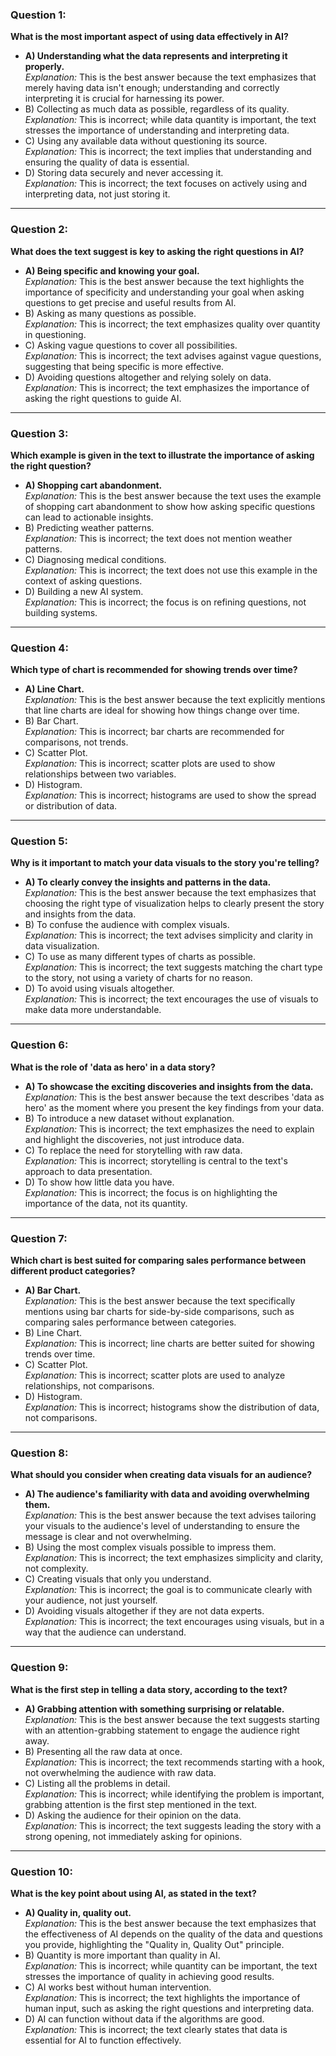 
### Question 1:
**What is the most important aspect of using data effectively in AI?**
- **A) Understanding what the data represents and interpreting it properly.**  
  *Explanation:* This is the best answer because the text emphasizes that merely having data isn't enough; understanding and correctly interpreting it is crucial for harnessing its power.
- B) Collecting as much data as possible, regardless of its quality.  
  *Explanation:* This is incorrect; while data quantity is important, the text stresses the importance of understanding and interpreting data.
- C) Using any available data without questioning its source.  
  *Explanation:* This is incorrect; the text implies that understanding and ensuring the quality of data is essential.
- D) Storing data securely and never accessing it.  
  *Explanation:* This is incorrect; the text focuses on actively using and interpreting data, not just storing it.

---

### Question 2:
**What does the text suggest is key to asking the right questions in AI?**
- **A) Being specific and knowing your goal.**  
  *Explanation:* This is the best answer because the text highlights the importance of specificity and understanding your goal when asking questions to get precise and useful results from AI.
- B) Asking as many questions as possible.  
  *Explanation:* This is incorrect; the text emphasizes quality over quantity in questioning.
- C) Asking vague questions to cover all possibilities.  
  *Explanation:* This is incorrect; the text advises against vague questions, suggesting that being specific is more effective.
- D) Avoiding questions altogether and relying solely on data.  
  *Explanation:* This is incorrect; the text emphasizes the importance of asking the right questions to guide AI.

---

### Question 3:
**Which example is given in the text to illustrate the importance of asking the right question?**
- **A) Shopping cart abandonment.**  
  *Explanation:* This is the best answer because the text uses the example of shopping cart abandonment to show how asking specific questions can lead to actionable insights.
- B) Predicting weather patterns.  
  *Explanation:* This is incorrect; the text does not mention weather patterns.
- C) Diagnosing medical conditions.  
  *Explanation:* This is incorrect; the text does not use this example in the context of asking questions.
- D) Building a new AI system.  
  *Explanation:* This is incorrect; the focus is on refining questions, not building systems.

---

### Question 4:
**Which type of chart is recommended for showing trends over time?**
- **A) Line Chart.**  
  *Explanation:* This is the best answer because the text explicitly mentions that line charts are ideal for showing how things change over time.
- B) Bar Chart.  
  *Explanation:* This is incorrect; bar charts are recommended for comparisons, not trends.
- C) Scatter Plot.  
  *Explanation:* This is incorrect; scatter plots are used to show relationships between two variables.
- D) Histogram.  
  *Explanation:* This is incorrect; histograms are used to show the spread or distribution of data.

---

### Question 5:
**Why is it important to match your data visuals to the story you're telling?**
- **A) To clearly convey the insights and patterns in the data.**  
  *Explanation:* This is the best answer because the text emphasizes that choosing the right type of visualization helps to clearly present the story and insights from the data.
- B) To confuse the audience with complex visuals.  
  *Explanation:* This is incorrect; the text advises simplicity and clarity in data visualization.
- C) To use as many different types of charts as possible.  
  *Explanation:* This is incorrect; the text suggests matching the chart type to the story, not using a variety of charts for no reason.
- D) To avoid using visuals altogether.  
  *Explanation:* This is incorrect; the text encourages the use of visuals to make data more understandable.

---

### Question 6:
**What is the role of 'data as hero' in a data story?**
- **A) To showcase the exciting discoveries and insights from the data.**  
  *Explanation:* This is the best answer because the text describes 'data as hero' as the moment where you present the key findings from your data.
- B) To introduce a new dataset without explanation.  
  *Explanation:* This is incorrect; the text emphasizes the need to explain and highlight the discoveries, not just introduce data.
- C) To replace the need for storytelling with raw data.  
  *Explanation:* This is incorrect; storytelling is central to the text's approach to data presentation.
- D) To show how little data you have.  
  *Explanation:* This is incorrect; the focus is on highlighting the importance of the data, not its quantity.

---

### Question 7:
**Which chart is best suited for comparing sales performance between different product categories?**
- **A) Bar Chart.**  
  *Explanation:* This is the best answer because the text specifically mentions using bar charts for side-by-side comparisons, such as comparing sales performance between categories.
- B) Line Chart.  
  *Explanation:* This is incorrect; line charts are better suited for showing trends over time.
- C) Scatter Plot.  
  *Explanation:* This is incorrect; scatter plots are used to analyze relationships, not comparisons.
- D) Histogram.  
  *Explanation:* This is incorrect; histograms show the distribution of data, not comparisons.

---

### Question 8:
**What should you consider when creating data visuals for an audience?**
- **A) The audience's familiarity with data and avoiding overwhelming them.**  
  *Explanation:* This is the best answer because the text advises tailoring your visuals to the audience's level of understanding to ensure the message is clear and not overwhelming.
- B) Using the most complex visuals possible to impress them.  
  *Explanation:* This is incorrect; the text emphasizes simplicity and clarity, not complexity.
- C) Creating visuals that only you understand.  
  *Explanation:* This is incorrect; the goal is to communicate clearly with your audience, not just yourself.
- D) Avoiding visuals altogether if they are not data experts.  
  *Explanation:* This is incorrect; the text encourages using visuals, but in a way that the audience can understand.

---

### Question 9:
**What is the first step in telling a data story, according to the text?**
- **A) Grabbing attention with something surprising or relatable.**  
  *Explanation:* This is the best answer because the text suggests starting with an attention-grabbing statement to engage the audience right away.
- B) Presenting all the raw data at once.  
  *Explanation:* This is incorrect; the text recommends starting with a hook, not overwhelming the audience with raw data.
- C) Listing all the problems in detail.  
  *Explanation:* This is incorrect; while identifying the problem is important, grabbing attention is the first step mentioned in the text.
- D) Asking the audience for their opinion on the data.  
  *Explanation:* This is incorrect; the text suggests leading the story with a strong opening, not immediately asking for opinions.

---

### Question 10:
**What is the key point about using AI, as stated in the text?**
- **A) Quality in, quality out.**  
  *Explanation:* This is the best answer because the text emphasizes that the effectiveness of AI depends on the quality of the data and questions you provide, highlighting the "Quality in, Quality Out" principle.
- B) Quantity is more important than quality in AI.  
  *Explanation:* This is incorrect; while quantity can be important, the text stresses the importance of quality in achieving good results.
- C) AI works best without human intervention.  
  *Explanation:* This is incorrect; the text highlights the importance of human input, such as asking the right questions and interpreting data.
- D) AI can function without data if the algorithms are good.  
  *Explanation:* This is incorrect; the text clearly states that data is essential for AI to function effectively.
